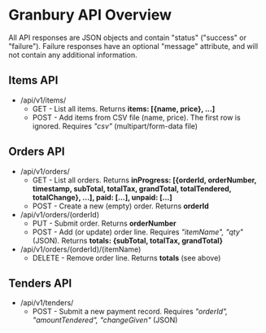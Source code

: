 Granbury API Overview
=====================

All API responses are JSON objects and contain "status" ("success" or "failure"). Failure responses have an optional "message" attribute, and will not contain any additional information.

Items API
---------

  * /api/v1/items/
    * GET - List all items. Returns **items: [{name, price}, ...]**
    * POST - Add items from CSV file (name, price). The first row is ignored. Requires *"csv"* (multipart/form-data file)

Orders API
----------

  * /api/v1/orders/
    * GET - List all orders. Returns **inProgress: [{orderId, orderNumber, timestamp, subTotal, totalTax, grandTotal, totalTendered, totalChange}, ...], paid: [...], unpaid: [...]**
    * POST - Create a new (empty) order. Returns **orderId**
  * /api/v1/orders/(orderId)
    * PUT - Submit order. Returns **orderNumber**
    * POST - Add (or update) order line. Requires *"itemName", "qty"* (JSON). Returns **totals: {subTotal, totalTax, grandTotal}**
  * /api/v1/orders/(orderId)/(itemName)
    * DELETE - Remove order line. Returns **totals** (see above)

Tenders API
-----------

  * /api/v1/tenders/
    * POST - Submit a new payment record. Requires *"orderId", "amountTendered", "changeGiven"* (JSON)
